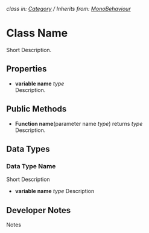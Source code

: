 *class in: [Category](link) /*
 *Inherits from: [MonoBehaviour](https://docs.unity3d.com/ScriptReference/MonoBehaviour.html)*

# Class Name
Short Description.  

## Properties

- **variable name** *type*  
Description.

## Public Methods

- **Function name**(parameter name *type*) returns *type*  
Description.

## Data Types

### Data Type Name

Short Description

- **variable name** *type*
Description

## Developer Notes
Notes